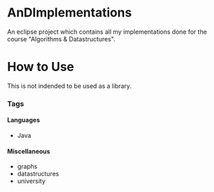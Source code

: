 # AnDImplementations

An eclipse project which contains all my implementations done for the course "Algorithms & Datastructures".

# How to Use
This is not indended to be used as a library.

### Tags

#### Languages
- Java

#### Miscellaneous
- graphs
- datastructures
- university
